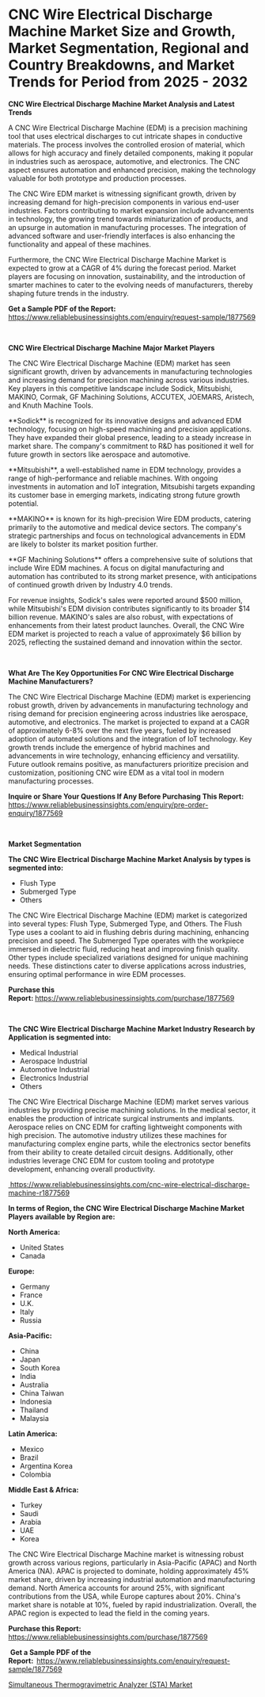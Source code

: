 <p><h1>CNC Wire Electrical Discharge Machine Market Size and Growth, Market Segmentation, Regional and Country Breakdowns, and Market Trends for Period from 2025 -  2032</h1></p><p><strong>CNC Wire Electrical Discharge Machine Market Analysis and Latest Trends</strong></p>
<p><p>A CNC Wire Electrical Discharge Machine (EDM) is a precision machining tool that uses electrical discharges to cut intricate shapes in conductive materials. The process involves the controlled erosion of material, which allows for high accuracy and finely detailed components, making it popular in industries such as aerospace, automotive, and electronics. The CNC aspect ensures automation and enhanced precision, making the technology valuable for both prototype and production processes.</p><p>The CNC Wire EDM market is witnessing significant growth, driven by increasing demand for high-precision components in various end-user industries. Factors contributing to market expansion include advancements in technology, the growing trend towards miniaturization of products, and an upsurge in automation in manufacturing processes. The integration of advanced software and user-friendly interfaces is also enhancing the functionality and appeal of these machines.</p><p>Furthermore, the CNC Wire Electrical Discharge Machine Market is expected to grow at a CAGR of 4% during the forecast period. Market players are focusing on innovation, sustainability, and the introduction of smarter machines to cater to the evolving needs of manufacturers, thereby shaping future trends in the industry.</p></p>
<p><strong>Get a Sample PDF of the Report:&nbsp;</strong> <a href="https://www.reliablebusinessinsights.com/enquiry/request-sample/1877569?utm_campaign=2735&utm_medium=2&utm_source=Github&utm_content=ia&utm_term=28022025&utm_id=cnc-wire-electrical-discharge-machine">https://www.reliablebusinessinsights.com/enquiry/request-sample/1877569</a></p>
<p>&nbsp;</p>
<p><strong>CNC Wire Electrical Discharge Machine Major Market Players</strong></p>
<p><p>The CNC Wire Electrical Discharge Machine (EDM) market has seen significant growth, driven by advancements in manufacturing technologies and increasing demand for precision machining across various industries. Key players in this competitive landscape include Sodick, Mitsubishi, MAKINO, Cormak, GF Machining Solutions, ACCUTEX, JOEMARS, Aristech, and Knuth Machine Tools.</p><p>**Sodick** is recognized for its innovative designs and advanced EDM technology, focusing on high-speed machining and precision applications. They have expanded their global presence, leading to a steady increase in market share. The company's commitment to R&D has positioned it well for future growth in sectors like aerospace and automotive.</p><p>**Mitsubishi**, a well-established name in EDM technology, provides a range of high-performance and reliable machines. With ongoing investments in automation and IoT integration, Mitsubishi targets expanding its customer base in emerging markets, indicating strong future growth potential.</p><p>**MAKINO** is known for its high-precision Wire EDM products, catering primarily to the automotive and medical device sectors. The company's strategic partnerships and focus on technological advancements in EDM are likely to bolster its market position further.</p><p>**GF Machining Solutions** offers a comprehensive suite of solutions that include Wire EDM machines. A focus on digital manufacturing and automation has contributed to its strong market presence, with anticipations of continued growth driven by Industry 4.0 trends.</p><p>For revenue insights, Sodick's sales were reported around $500 million, while Mitsubishi's EDM division contributes significantly to its broader $14 billion revenue. MAKINO's sales are also robust, with expectations of enhancements from their latest product launches. Overall, the CNC Wire EDM market is projected to reach a value of approximately $6 billion by 2025, reflecting the sustained demand and innovation within the sector.</p></p>
<p>&nbsp;</p>
<p><strong>What Are The Key Opportunities For CNC Wire Electrical Discharge Machine Manufacturers?</strong></p>
<p><p>The CNC Wire Electrical Discharge Machine (EDM) market is experiencing robust growth, driven by advancements in manufacturing technology and rising demand for precision engineering across industries like aerospace, automotive, and electronics. The market is projected to expand at a CAGR of approximately 6-8% over the next five years, fueled by increased adoption of automated solutions and the integration of IoT technology. Key growth trends include the emergence of hybrid machines and advancements in wire technology, enhancing efficiency and versatility. Future outlook remains positive, as manufacturers prioritize precision and customization, positioning CNC wire EDM as a vital tool in modern manufacturing processes.</p></p>
<p><strong>Inquire or Share Your Questions If Any Before Purchasing This Report:</strong> <a href="https://www.reliablebusinessinsights.com/enquiry/pre-order-enquiry/1877569?utm_campaign=2735&utm_medium=2&utm_source=Github&utm_content=ia&utm_term=28022025&utm_id=cnc-wire-electrical-discharge-machine">https://www.reliablebusinessinsights.com/enquiry/pre-order-enquiry/1877569</a></p>
<p>&nbsp;</p>
<p><strong>Market Segmentation</strong></p>
<p><strong>The CNC Wire Electrical Discharge Machine Market Analysis by types is segmented into:</strong></p>
<p><ul><li>Flush Type</li><li>Submerged Type</li><li>Others</li></ul></p>
<p><p>The CNC Wire Electrical Discharge Machine (EDM) market is categorized into several types: Flush Type, Submerged Type, and Others. The Flush Type uses a coolant to aid in flushing debris during machining, enhancing precision and speed. The Submerged Type operates with the workpiece immersed in dielectric fluid, reducing heat and improving finish quality. Other types include specialized variations designed for unique machining needs. These distinctions cater to diverse applications across industries, ensuring optimal performance in wire EDM processes.</p></p>
<p><strong>Purchase this Report:&nbsp;</strong><a href="https://www.reliablebusinessinsights.com/purchase/1877569?utm_campaign=2735&utm_medium=2&utm_source=Github&utm_content=ia&utm_term=28022025&utm_id=cnc-wire-electrical-discharge-machine">https://www.reliablebusinessinsights.com/purchase/1877569</a></p>
<p>&nbsp;</p>
<p><strong>The CNC Wire Electrical Discharge Machine Market Industry Research by Application is segmented into:</strong></p>
<p><ul><li>Medical Industrial</li><li>Aerospace Industrial</li><li>Automotive Industrial</li><li>Electronics Industrial</li><li>Others</li></ul></p>
<p><p>The CNC Wire Electrical Discharge Machine (EDM) market serves various industries by providing precise machining solutions. In the medical sector, it enables the production of intricate surgical instruments and implants. Aerospace relies on CNC EDM for crafting lightweight components with high precision. The automotive industry utilizes these machines for manufacturing complex engine parts, while the electronics sector benefits from their ability to create detailed circuit designs. Additionally, other industries leverage CNC EDM for custom tooling and prototype development, enhancing overall productivity.</p></p>
<p><a href="https://www.reliablebusinessinsights.com/cnc-wire-electrical-discharge-machine-r1877569?utm_campaign=2735&utm_medium=2&utm_source=Github&utm_content=ia&utm_term=28022025&utm_id=cnc-wire-electrical-discharge-machine">&nbsp;https://www.reliablebusinessinsights.com/cnc-wire-electrical-discharge-machine-r1877569</a></p>
<p><strong>In terms of Region, the CNC Wire Electrical Discharge Machine Market Players available by Region are:</strong></p>
<p>
    <p> <strong> North America: </strong>
        <ul>
            <li>United States</li>
            <li>Canada</li>
        </ul>
        </p> 
    <p> <strong> Europe: </strong>
        <ul>
            <li>Germany</li>
            <li>France</li>
            <li>U.K.</li>
            <li>Italy</li>
            <li>Russia</li>
        </ul>
        </p> 
    <p> <strong> Asia-Pacific: </strong>
        <ul>
            <li>China</li>
            <li>Japan</li>
            <li>South Korea</li>
            <li>India</li>
            <li>Australia</li>
            <li>China Taiwan</li>
            <li>Indonesia</li>
            <li>Thailand</li>
            <li>Malaysia</li>
        </ul>
        </p> 
    <p> <strong> Latin America: </strong>
        <ul>
            <li>Mexico</li>
            <li>Brazil</li>
            <li>Argentina Korea</li>
            <li>Colombia</li>
        </ul>
        </p> 
    <p> <strong> Middle East & Africa: </strong>
        <ul>
            <li>Turkey</li>
            <li>Saudi</li>
            <li>Arabia</li>
            <li>UAE</li>
            <li>Korea</li>
        </ul>
    </p>
    </p>
<p><p>The CNC Wire Electrical Discharge Machine market is witnessing robust growth across various regions, particularly in Asia-Pacific (APAC) and North America (NA). APAC is projected to dominate, holding approximately 45% market share, driven by increasing industrial automation and manufacturing demand. North America accounts for around 25%, with significant contributions from the USA, while Europe captures about 20%. China's market share is notable at 10%, fueled by rapid industrialization. Overall, the APAC region is expected to lead the field in the coming years.</p></p>
<p><strong>Purchase this Report: </strong><a href="https://www.reliablebusinessinsights.com/purchase/1877569?utm_campaign=2735&utm_medium=2&utm_source=Github&utm_content=ia&utm_term=28022025&utm_id=cnc-wire-electrical-discharge-machine">https://www.reliablebusinessinsights.com/purchase/1877569</a></p>
<p>&nbsp;<strong>Get a Sample PDF of the Report:&nbsp;&nbsp;</strong><a href="https://www.reliablebusinessinsights.com/enquiry/request-sample/1877569?utm_campaign=2735&utm_medium=2&utm_source=Github&utm_content=ia&utm_term=28022025&utm_id=cnc-wire-electrical-discharge-machine">https://www.reliablebusinessinsights.com/enquiry/request-sample/1877569</a></p>
<p><strong></strong></p>
<p><p><a href="https://github.com/ashepherd82/Market-Research-Report-List-7/blob/main/simultaneous-thermogravimetric-analyzer-sta-market.md?utm_campaign=2735&utm_medium=2&utm_source=Github&utm_content=ia&utm_term=28022025&utm_id=cnc-wire-electrical-discharge-machine">Simultaneous Thermogravimetric Analyzer (STA) Market</a></p></p>